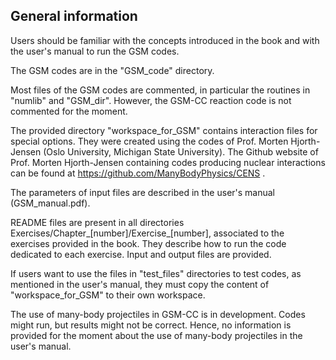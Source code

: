 General information
-------------------

Users should be familiar with the concepts introduced in the book and with the user's manual to run the GSM codes.

The GSM codes are in the "GSM_code" directory.

Most files of the GSM codes are commented, in particular the routines in "numlib" and "GSM_dir". 
However, the GSM-CC reaction code is not commented for the moment.

The provided directory "workspace_for_GSM" contains interaction files for special options.
They were created using the codes of Prof. Morten Hjorth-Jensen (Oslo University, Michigan State University). 
The Github website of Prof. Morten Hjorth-Jensen containing codes producing nuclear interactions can be found at https://github.com/ManyBodyPhysics/CENS .

The parameters of input files are described in the user's manual (GSM_manual.pdf).

README files are present in all directories Exercises/Chapter_[number]/Exercise_[number], associated to the exercises provided in the book. 
They describe how to run the code dedicated to each exercise. 
Input and output files are provided.

If users want to use the files in "test_files" directories to test codes, as mentioned in the user's manual, they must copy the content of "workspace_for_GSM" to their own workspace.

The use of many-body projectiles in GSM-CC is in development. 
Codes might run, but results might not be correct.
Hence, no information is provided for the moment about the use of many-body projectiles in the user's manual.
